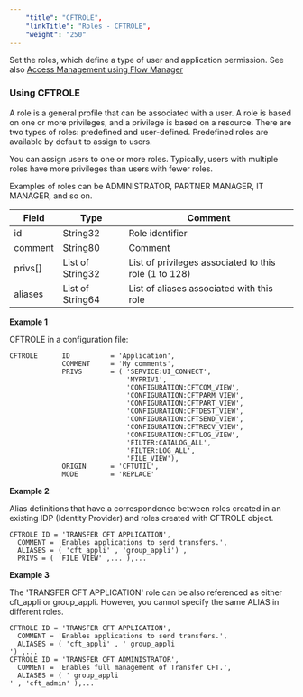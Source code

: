 ```yaml
---
    "title": "CFTROLE",
    "linkTitle": "Roles - CFTROLE",
    "weight": "250"
---
```

Set the roles, which define a type of user and application permission. See also [Access Management using Flow Manager](../../../../internal_a_m_start_here/fm_access_management)

### Using CFTROLE

A role is a general profile that can be associated with a user. A role is based on one or more privileges, and a privilege is based on a resource. There are two types of roles: predefined and user-defined. Predefined roles are available by default to assign to users.

You can assign users to one or more roles. Typically, users with multiple roles have more privileges than users with fewer roles.

Examples of roles can be ADMINISTRATOR, PARTNER MANAGER, IT MANAGER, and so on.


| Field | Type | Comment |
| --- | --- | --- |
| id | String32 | Role identifier |
| comment | String80 | Comment |
| privs[] | List of String32 | List of privileges associated to this role (1 to 128) |
| aliases  | List of String64  | List of aliases associated with this role  |


**Example 1**

CFTROLE in a configuration file:

```
CFTROLE      ID          = 'Application',
             COMMENT     = 'My comments',
             PRIVS       = ( 'SERVICE:UI_CONNECT',
                             'MYPRIV1',
                             'CONFIGURATION:CFTCOM_VIEW',
                             'CONFIGURATION:CFTPARM_VIEW',
                             'CONFIGURATION:CFTPART_VIEW',
                             'CONFIGURATION:CFTDEST_VIEW',
                             'CONFIGURATION:CFTSEND_VIEW',
                             'CONFIGURATION:CFTRECV_VIEW',
                             'CONFIGURATION:CFTLOG_VIEW',
                             'FILTER:CATALOG_ALL',
                             'FILTER:LOG_ALL',
                             'FILE_VIEW'),
             ORIGIN      = 'CFTUTIL',
             MODE        = 'REPLACE'
```

**Example 2**

Alias definitions that have a correspondence between roles created in an existing IDP (Identity Provider) and roles created with CFTROLE object.

```
CFTROLE ID = 'TRANSFER CFT APPLICATION',
  COMMENT = 'Enables applications to send transfers.',
  ALIASES = ( 'cft_appli' , 'group_appli') ,
  PRIVS = ( 'FILE VIEW' ,... ),...
```

**Example 3**

The 'TRANSFER CFT APPLICATION' role can be also referenced as either cft_appli or group_appli. However, you cannot specify the same ALIAS in different roles.

```
CFTROLE ID = 'TRANSFER CFT APPLICATION',
  COMMENT = 'Enables applications to send transfers.',
  ALIASES = ( 'cft_appli' , ' group_appli
') ,...
CFTROLE ID = 'TRANSFER CFT ADMINISTRATOR',
  COMMENT = 'Enables full management of Transfer CFT.',
  ALIASES = ( ' group_appli
' , 'cft_admin' ),...
```
